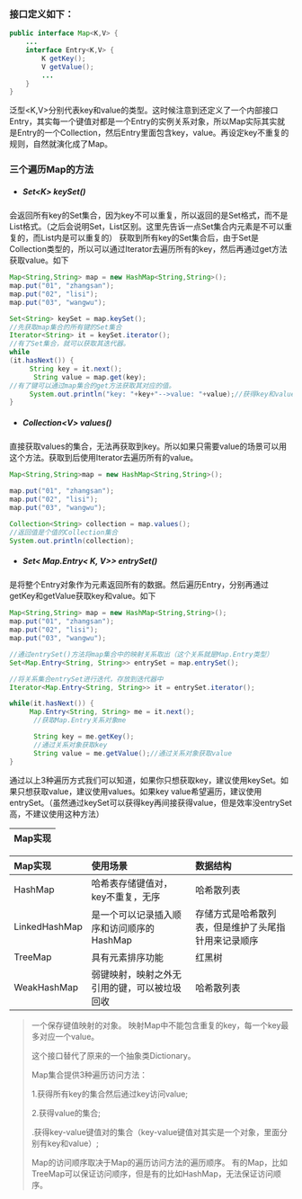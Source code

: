 ### 接口定义如下：

```java
public interface Map<K,V> {
    ...
    interface Entry<K,V> {
        K getKey();
        V getValue();
        ...
    } 
}
```

泛型&lt;K,V&gt;分别代表key和value的类型。这时候注意到还定义了一个内部接口Entry，其实每一个键值对都是一个Entry的实例关系对象，所以Map实际其实就是Entry的一个Collection，然后Entry里面包含key，value。再设定key不重复的规则，自然就演化成了Map。

### 三个遍历Map的方法

* ##### Set&lt;K&gt; keySet\(\)
会返回所有key的Set集合，因为key不可以重复，所以返回的是Set格式，而不是List格式。（之后会说明Set，List区别。这里先告诉一点Set集合内元素是不可以重复的，而List内是可以重复的） 获取到所有key的Set集合后，由于Set是Collection类型的，所以可以通过Iterator去遍历所有的key，然后再通过get方法获取value。如下

```java
Map<String,String> map = new HashMap<String,String>();
map.put("01", "zhangsan");
map.put("02", "lisi");
map.put("03", "wangwu");

Set<String> keySet = map.keySet();
//先获取map集合的所有键的Set集合
Iterator<String> it = keySet.iterator();
//有了Set集合，就可以获取其迭代器。
while
(it.hasNext()) {
     String key = it.next();
      String value = map.get(key);
//有了键可以通过map集合的get方法获取其对应的值。
     System.out.println("key: "+key+"-->value: "+value);//获得key和value值
}
```

* ##### Collection&lt;V&gt; values\(\)
直接获取values的集合，无法再获取到key。所以如果只需要value的场景可以用这个方法。获取到后使用Iterator去遍历所有的value。

```java
Map<String,String>map = new HashMap<String,String>();

map.put("01", "zhangsan");
map.put("02", "lisi");
map.put("03", "wangwu");

Collection<String> collection = map.values();
//返回值是个值的Collection集合
System.out.println(collection);
```

* ##### Set&lt; Map.Entry&lt; K, V&gt;&gt; entrySet\(\)
是将整个Entry对象作为元素返回所有的数据。然后遍历Entry，分别再通过getKey和getValue获取key和value。如下

```java
Map<String,String> map = new HashMap<String,String>();
map.put("01", "zhangsan");
map.put("02", "lisi");
map.put("03", "wangwu");

//通过entrySet()方法将map集合中的映射关系取出（这个关系就是Map.Entry类型）
Set<Map.Entry<String, String>> entrySet = map.entrySet();

//将关系集合entrySet进行迭代，存放到迭代器中                
Iterator<Map.Entry<String, String>> it = entrySet.iterator();

while(it.hasNext()) {
     Map.Entry<String, String> me = it.next();
      //获取Map.Entry关系对象me

      String key = me.getKey();
      //通过关系对象获取key
      String value = me.getValue();//通过关系对象获取value
}
```

通过以上3种遍历方式我们可以知道，如果你只想获取key，建议使用keySet。如果只想获取value，建议使用values。如果key value希望遍历，建议使用entrySet。（虽然通过keySet可以获得key再间接获得value，但是效率没entrySet高，不建议使用这种方法）

| Map实现 |
| :--- |


| Map实现 | 使用场景 | 数据结构 |
| :--- | :--- | :--- |
| HashMap | 哈希表存储键值对，key不重复，无序 | 哈希散列表 |
| LinkedHashMap | 是一个可以记录插入顺序和访问顺序的HashMap | 存储方式是哈希散列表，但是维护了头尾指针用来记录顺序 |
| TreeMap | 具有元素排序功能 | 红黑树 |
| WeakHashMap | 弱键映射，映射之外无引用的键，可以被垃圾回收 | 哈希散列表 |

> 一个保存键值映射的对象。 映射Map中不能包含重复的key，每一个key最多对应一个value。
>
> 这个接口替代了原来的一个抽象类Dictionary。
>
> Map集合提供3种遍历访问方法：
>
> 1.获得所有key的集合然后通过key访问value;
>
> 2.获得value的集合;
>
> .获得key-value键值对的集合（key-value键值对其实是一个对象，里面分别有key和value）;
>
>  Map的访问顺序取决于Map的遍历访问方法的遍历顺序。 有的Map，比如TreeMap可以保证访问顺序，但是有的比如HashMap，无法保证访问顺序。



